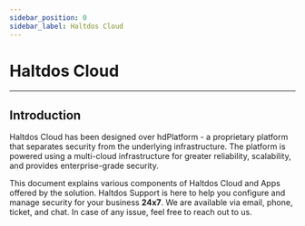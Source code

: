 ```yaml
---
sidebar_position: 0
sidebar_label: Haltdos Cloud
---
```


# Haltdos Cloud

---

## Introduction

Haltdos Cloud has been designed over hdPlatform - a proprietary platform that separates security from the underlying infrastructure. The platform is powered using a multi-cloud infrastructure for greater reliability, scalability, and provides enterprise-grade security.

This document explains various components of Haltdos Cloud and Apps offered by the solution. Haltdos Support is here to help you configure and manage security for your business **24x7**. We are available via email, phone, ticket, and chat. In case of any issue, feel free to reach out to us.